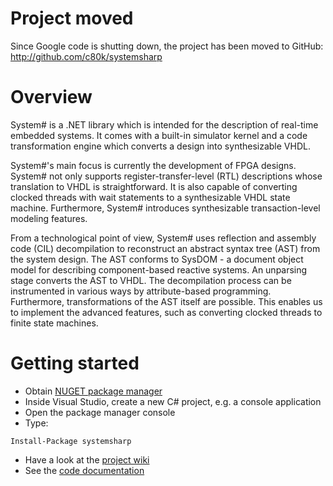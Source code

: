 # Project moved #
Since Google code is shutting down, the project has been moved to GitHub:  http://github.com/c80k/systemsharp

# Overview #

System# is a .NET library which is intended for the description of real-time embedded systems. It comes with a built-in simulator kernel and a code transformation engine which converts a design into synthesizable VHDL.

System#'s main focus is currently the development of FPGA designs. System# not only supports register-transfer-level (RTL) descriptions whose translation to VHDL is straightforward. It is also capable of converting clocked threads with wait statements to a synthesizable VHDL state machine. Furthermore, System# introduces synthesizable transaction-level modeling features.

From a technological point of view, System# uses reflection and assembly code (CIL) decompilation to reconstruct an abstract syntax tree (AST) from the system design. The AST conforms to SysDOM - a document object model for describing component-based reactive systems. An unparsing stage converts the AST to VHDL. The decompilation process can be instrumented in various ways by attribute-based programming. Furthermore, transformations of the AST itself are possible. This enables us to implement the advanced features, such as converting clocked threads to finite state machines.

# Getting started #

  * Obtain [NUGET package manager](https://www.nuget.org/)
  * Inside Visual Studio, create a new C# project, e.g. a console application
  * Open the package manager console
  * Type:
```
Install-Package systemsharp
```
  * Have a look at the [project wiki](http://code.google.com/p/systemsharp/wiki/Index)
  * See the [code documentation](http://systemsharp.googlecode.com/svn/doc/trunk/html/index.html)